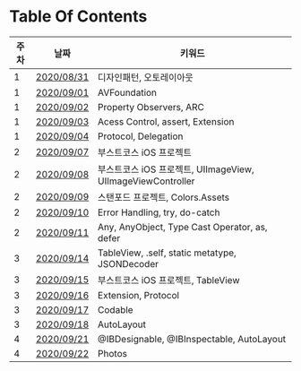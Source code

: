# Table Of Contents
| 주차 | 날짜 | 키워드 |
| --- | --- | --- |
| 1 | [2020/08/31](week01/0831-학습정리.md) | 디자인패턴, 오토레이아웃 |
| 1 | [2020/09/01](week01/0901-학습정리.md) | AVFoundation |
| 1 | [2020/09/02](week01/0902-학습정리.md) | Property Observers, ARC |
| 1 | [2020/09/03](week01/0903-학습정리.md) | Acess Control, assert, Extension |
| 1 | [2020/09/04](week01/0904-학습정리.md) | Protocol, Delegation |
| 2 | [2020/09/07](week02/0907-학습정리.md) | 부스트코스 iOS 프로젝트 |
| 2 | [2020/09/08](week02/0908-학습정리.md) | 부스트코스 iOS 프로젝트, UIImageView, UIImageViewController |
| 2 | [2020/09/09](week02/0909-학습정리.md) | 스탠포드 프로젝트, Colors.Assets |
| 2 | [2020/09/10](week02/0910-학습정리.md) | Error Handling, try, do-catch |
| 2 | [2020/09/11](week02/0911-학습정리.md) | Any, AnyObject, Type Cast Operator, as, defer |
| 3 | [2020/09/14](week03/0914-학습정리.md) | TableView, .self, static metatype, JSONDecoder |
| 3 | [2020/09/15](week03/0915-학습정리.md) | 부스트코스 iOS 프로젝트, TableView |
| 3 | [2020/09/16](week03/0916-학습정리.md) | Extension, Protocol |
| 3 | [2020/09/17](week03/0917-학습정리.md) | Codable |
| 3 | [2020/09/18](week03/0918-학습정리.md) | AutoLayout |
| 4 | [2020/09/21](week04/0921-학습정리.md) | @IBDesignable, @IBInspectable, AutoLayout |
| 4 | [2020/09/22](week04/0922-학습정리.md) | Photos |